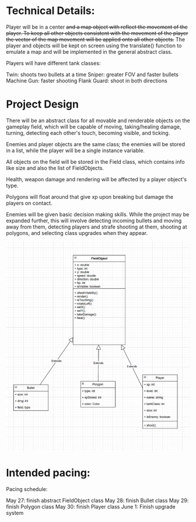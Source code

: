 
# Technical Details:
Player will be in a center ~~and a map object with reflect the movement of the player. To keep all other objects consistent with the movement of the player the vector of the map movement will be applied onto all other objects.~~ The player and objects will be kept on screen using the translate() function to emulate a map and will be implemented in the general abstract class.

Players will have different tank classes:

Twin: shoots two bullets at a time
Sniper: greater FOV and faster bullets
Machine Gun: faster shooting
Flank Guard: shoot in both directions
     
# Project Design

There will be an abstract class for all movable and renderable objects on the gameplay field, which will be capable of moving, taking/healing damage, turning, detecting each other's touch, becoming visible, and ticking.

Enemies and player objects are the same class; the enemies will be stored in a list, while the player will be a single instance variable.

All objects on the field will be stored in the Field class, which contains info like size and also the list of FieldObjects.

Health, weapon damage and rendering will be affected by a player object's type.

Polygons will float around that give xp upon breaking but damage the players on contact.

Enemies will be given basic decision making skills. While the project may be expanded further, this will involve detecting incoming bullets and moving away from them, detecting players and strafe shooting at them, shooting at polygons, and selecting class upgrades when they appear.

![alt text](Prototype0-1.PNG)

    
# Intended pacing:

Pacing schedule:

May 27: finish abstract FieldObject class
May 28: finish Bullet class
May 29: finish Polygon class
May 30: finish Player class
June 1: Finish upgrade system
